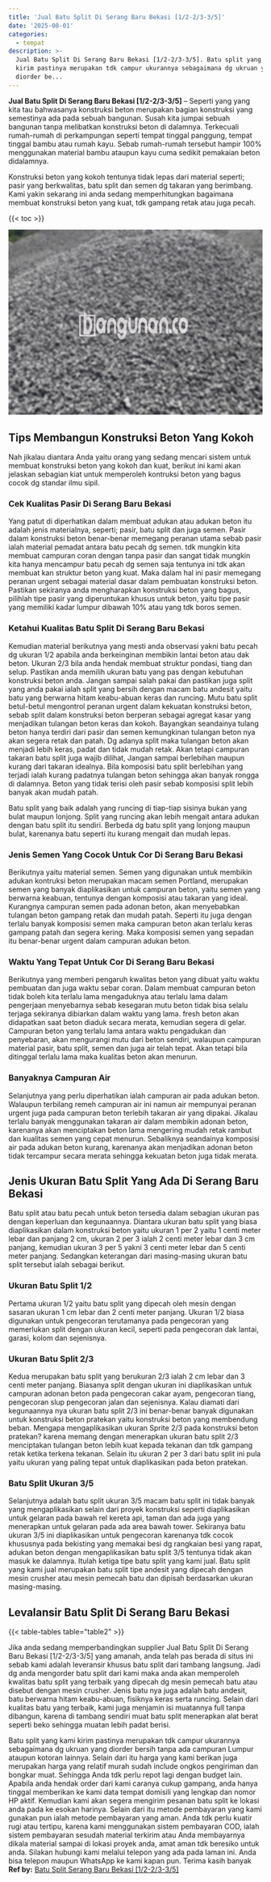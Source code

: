 ```yaml
---
title: 'Jual Batu Split Di Serang Baru Bekasi [1/2-2/3-3/5]'
date: '2025-08-01'
categories:
  - tempat
description: >-
  Jual Batu Split Di Serang Baru Bekasi [1/2-2/3-3/5]. Batu split yang kami
  kirim pastinya merupakan tdk campur ukurannya sebagaimana dg ukruan yang
  diorder be...
---
```


**Jual Batu Split Di Serang Baru Bekasi \[1/2-2/3-3/5\]** – Seperti yang yang kita tau bahwasanya konstruksi beton merupakan bagian konstruksi yang semestinya ada pada sebuah bangunan. Susah kita jumpai sebuah bangunan tanpa melibatkan konstruksi beton di dalamnya. Terkecuali rumah-rumah di perkampungan seperti tempat tinggal panggung, tempat tinggal bambu atau rumah kayu. Sebab rumah-rumah tersebut hampir 100% menggunakan material bambu ataupun kayu cuma sedikit pemakaian beton didalamnya.

Konstruksi beton yang kokoh tentunya tidak lepas dari material seperti; pasir yang berkwalitas, batu split dan semen dg takaran yang berimbang. Kami yakin sekarang ini anda sedang memperhitungkan bagaimana membuat konstruksi beton yang kuat, tdk gampang retak atau juga pecah.

{{< toc >}}

![Jual Batu Split Di Serang Baru Bekasi [1/2-2/3-3/5]](/images/jual-batu-split-10.png)

## Tips Membangun Konstruksi Beton Yang Kokoh

Nah jikalau diantara Anda yaitu orang yang sedang mencari sistem untuk membuat konstruksi beton yang kokoh dan kuat, berikut ini kami akan jelaskan sebagian kiat untuk memperoleh kontruksi beton yang bagus cocok dg standar ilmu sipil.

### Cek Kualitas Pasir Di Serang Baru Bekasi

Yang patut di diperhatikan dalam membuat adukan atau adukan beton itu adalah jenis materialnya, seperti; pasir, batu split dan juga semen. Pasir dalam konstruksi beton benar-benar memegang peranan utama sebab pasir ialah material pemadat antara batu pecah dg semen. tdk mungkin kita membuat campuran coran dengan tanpa pasir dan sangat tidak mungkin kita hanya mencampur batu pecah dg semen saja tentunya ini tdk akan membuat kan struktur beton yang kuat. Maka dalam hal ini pasir memegang peranan urgent sebagai material dasar dalam pembuatan konstruksi beton. Pastikan sekiranya anda mengharapkan konstruksi beton yang bagus, pilihlah tipe pasir yang diperuntukan khusus untuk beton, yaitu tipe pasir yang memiliki kadar lumpur dibawah 10% atau yang tdk boros semen.

### Ketahui Kualitas Batu Split Di Serang Baru Bekasi

Kemudian material berikutnya yang mesti anda observasi yakni batu pecah dg ukuran 1/2 apabila anda berkeinginan membikin lantai beton atau dak beton. Ukuran 2/3 bila anda hendak membuat struktur pondasi, tiang dan selup. Pastikan anda memilih ukuran batu yang pas dengan kebutuhan konstruksi beton anda. Jangan sampai salah pakai dan pastikan juga split yang anda pakai ialah split yang bersih dengan macam batu andesit yaitu batu yang berwarna hitam keabu-abuan keras dan runcing. Mutu batu split betul-betul mengontrol peranan urgent dalam kekuatan konstruksi beton, sebab split dalam konstruksi beton berperan sebagai agregat kasar yang menjadikan tulangan beton keras dan kokoh. Bayangkan seandainya tulang beton hanya terdiri dari pasir dan semen kemungkinan tulangan beton nya akan segera retak dan patah. Dg adanya split maka tulangan beton akan menjadi lebih keras, padat dan tidak mudah retak. Akan tetapi campuran takaran batu split juga wajib dilihat, Jangan sampai berlebihan maupun kurang dari takaran idealnya. Bila komposisi batu split berlebihan yang terjadi ialah kurang padatnya tulangan beton sehingga akan banyak rongga di dalamnya. Beton yang tidak terisi oleh pasir sebab komposisi split lebih banyak akan mudah patah.

Batu split yang baik adalah yang runcing di tiap-tiap sisinya bukan yang bulat maupun lonjong. Split yang runcing akan lebih mengait antara adukan dengan batu split itu sendiri. Berbeda dg batu split yang lonjong maupun bulat, karenanya batu seperti itu kurang mengait dan mudah lepas.

### Jenis Semen Yang Cocok Untuk Cor Di Serang Baru Bekasi

Berikutnya yaitu material semen. Semen yang digunakan untuk membikin adukan kontruksi beton merupakan macam semen Portland, merupakan semen yang banyak diaplikasikan untuk campuran beton, yaitu semen yang berwarna keabuan, tentunya dengan komposisi atau takaran yang ideal. Kurangnya campuran semen pada adonan beton, akan menyebabkan tulangan beton gampang retak dan mudah patah. Seperti itu juga dengan terlalu banyak komposisi semen maka campuran beton akan terlalu keras gampang patah dan segera kering. Maka komposisi semen yang sepadan itu benar-benar urgent dalam campuran adukan beton.

### Waktu Yang Tepat Untuk Cor Di Serang Baru Bekasi

Berikutnya yang memberi pengaruh kwalitas beton yang dibuat yaitu waktu pembuatan dan juga waktu sebar coran. Dalam membuat campuran beton tidak boleh kita terlalu lama mengaduknya atau terlalu lama dalam pengerjaan menyebarnya sebab kesegaran mutu beton tidak bisa selalu terjaga sekiranya dibiarkan dalam waktu yang lama. fresh beton akan didapatkan saat beton diaduk secara merata, kemudian segera di gelar. Campuran beton yang terlalu lama antara waktu pengadukan dan penyebaran, akan mengurangi mutu dari beton sendiri, walaupun campuran material pasir, batu split, semen dan juga air telah tepat. Akan tetapi bila ditinggal terlalu lama maka kualitas beton akan menurun.

### Banyaknya Campuran Air

Selanjutnya yang perlu diperhatikan ialah campuran air pada adukan beton. Walaupun terbilang remeh campuran air ini namun air mempunyai peranan urgent juga pada campuran beton terlebih takaran air yang dipakai. Jikalau terlalu banyak menggunakan takaran air dalam membikin adonan beton, karenanya akan menciptakan beton lama mengering mudah retak rambut dan kualitas semen yang cepat menurun. Sebaliknya seandainya komposisi air pada adukan beton kurang, karenanya akan menjadikan adonan beton tidak tercampur secara merata sehingga kekuatan beton juga tidak merata.

## Jenis Ukuran Batu Split Yang Ada Di Serang Baru Bekasi

Batu split atau batu pecah untuk beton tersedia dalam sebagian ukuran pas dengan keperluan dan kegunaannya. Diantara ukuran batu split yang biasa diaplikasikan dalam konstruksi beton yaitu ukuran 1 per 2 yaitu 1 centi meter lebar dan panjang 2 cm, ukuran 2 per 3 ialah 2 centi meter lebar dan 3 cm panjang, kemudian ukuran 3 per 5 yakni 3 centi meter lebar dan 5 centi meter panjang. Sedangkan keterangan dari masing-masing ukuran batu split tersebut ialah sebagai berikut.

### Ukuran Batu Split 1/2

Pertama ukuran 1/2 yaitu batu split yang dipecah oleh mesin dengan sasaran ukuran 1 cm lebar dan 2 centi meter panjang. Ukuran 1/2 biasa digunakan untuk pengecoran terutamanya pada pengecoran yang memerlukan split dengan ukuran kecil, seperti pada pengecoran dak lantai, garasi, kolom dan sejenisnya.

### Ukuran Batu Split 2/3

Kedua merupakan batu split yang berukuran 2/3 ialah 2 cm lebar dan 3 centi meter panjang. Biasanya split dengan ukuran ini diaplikasikan untuk campuran adonan beton pada pengecoran cakar ayam, pengecoran tiang, pengecoran slup pengecoran jalan dan sejenisnya. Kalau diamati dari kegunaannya nya ukuran batu split 2/3 ini benar-benar banyak digunakan untuk konstruksi beton pratekan yaitu konstruksi beton yang membendung beban. Mengapa mengaplikasikan ukuran Sprite 2/3 pada konstruksi beton pratekan? karena memang dengan menerapkan ukuran batu split 2/3 menciptakan tulangan beton lebih kuat kepada tekanan dan tdk gampang retak ketika terkena tekanan. Selain itu ukuran 2 per 3 dari batu split ini pula yaitu ukuran yang paling tepat untuk diaplikasikan pada beton pratekan.

### Batu Split Ukuran 3/5

Selanjutnya adalah batu split ukuran 3/5 macam batu split ini tidak banyak yang mengaplikasikan selain dari proyek konstruksi seperti diaplikasikan untuk gelaran pada bawah rel kereta api, taman dan ada juga yang menerapkan untuk gelaran pada ada area bawah tower. Sekiranya batu ukuran 3/5 ini diaplikasikan untuk pengecoran karenanya tdk cocok khususnya pada bekisting yang memakai besi dg rangkaian besi yang rapat, adukan beton dengan mengaplikasikan batu split 3/5 tentunya tidak akan masuk ke dalamnya. Itulah ketiga tipe batu split yang kami jual. Batu split yang kami jual merupakan batu split tipe andesit yang dipecah dengan mesin crusher atau mesin pemecah batu dan dipisah berdasarkan ukuran masing-masing.

## Levalansir Batu Split Di Serang Baru Bekasi

{{< table-tables table="table2" >}}

Jika anda sedang memperbandingkan supplier Jual Batu Split Di Serang Baru Bekasi \[1/2-2/3-3/5\] yang amanah, anda telah pas berada di situs ini sebab kami adalah leveransir khusus batu split dari tambang langsung. Jadi dg anda mengorder batu split dari kami maka anda akan memperoleh kwalitas batu split yang terbaik yang dipecah dg mesin pemecah batu atau disebut dengan mesin crusher. Jenis batu nya juga adalah batu andesit, batu berwarna hitam keabu-abuan, fisiknya keras serta runcing. Selain dari kualitas batu yang terbaik, kami juga menjamin isi muatannya full tanpa dibangun, karena di tambang sendiri muat batu split menerapkan alat berat seperti beko sehingga muatan lebih padat berisi.

Batu split yang kami kirim pastinya merupakan tdk campur ukurannya sebagaimana dg ukruan yang diorder bersih tanpa ada campuran Lumpur ataupun kotoran lainnya. Selain dari itu harga yang kami berikan juga merupakan harga yang relatif murah sudah include ongkos pengiriman dan bongkar muat. Sehingga Anda tdk perlu repot lagi dengan budget lain. Apabila anda hendak order dari kami caranya cukup gampang, anda hanya tinggal memberikan ke kami data tempat domisili yang lengkap dan nomor HP aktif. Kemudian kami akan segera mengirim pesanan batu split ke lokasi anda pada ke esokan harinya. Selain dari itu metode pembayaran yang kami gunakan pun ialah metode pembayaran yang aman. Anda tdk perlu kuatir rugi atau tertipu, karena kami menggunakan sistem pembayaran COD, ialah sistem pembayaran sesudah material terkirim atau Anda membayarnya dikala material sampai di lokasi proyek anda, amat aman tdk beresiko untuk anda. Silakan hubungi kami melalui telepon yang ada pada laman ini. Anda bisa telepon maupun WhatsApp ke kami kapan pun. Terima kasih banyak
**Ref by:** [Batu Split Serang Baru Bekasi [1/2-2/3-3/5]](https://id.wikipedia.org/wiki/Batu)
